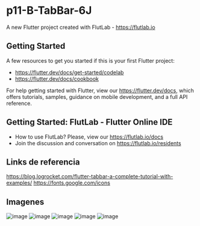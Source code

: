 # p11-B-TabBar-6J

A new Flutter project created with FlutLab - https://flutlab.io

## Getting Started

A few resources to get you started if this is your first Flutter project:

- https://flutter.dev/docs/get-started/codelab
- https://flutter.dev/docs/cookbook

For help getting started with Flutter, view our
https://flutter.dev/docs, which offers tutorials,
samples, guidance on mobile development, and a full API reference.

## Getting Started: FlutLab - Flutter Online IDE

- How to use FlutLab? Please, view our https://flutlab.io/docs
- Join the discussion and conversation on https://flutlab.io/residents

## Links de referencia
https://blog.logrocket.com/flutter-tabbar-a-complete-tutorial-with-examples/
https://fonts.google.com/icons

## Imagenes 
![image](https://github.com/andreantoniorodriguezgarcia/P11-B-TabBar-6J/assets/143548115/6505200b-c0fb-43b3-a3bb-09701480916a)
![image](https://github.com/andreantoniorodriguezgarcia/P11-B-TabBar-6J/assets/143548115/caec64cb-9219-4bb0-8a05-a9cbdbe19a7a)
![image](https://github.com/andreantoniorodriguezgarcia/P11-B-TabBar-6J/assets/143548115/cc6fed36-a397-4ae1-a37d-6d52aeba50ec)
![image](https://github.com/andreantoniorodriguezgarcia/P11-B-TabBar-6J/assets/143548115/81ab9c02-9d80-45d7-95f2-6a454b62c61c)
![image](https://github.com/andreantoniorodriguezgarcia/P11-B-TabBar-6J/assets/143548115/e5acb054-7b3c-4c82-91fc-765658f2439d)





